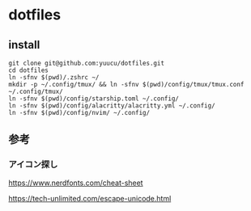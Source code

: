 # dotfiles

## install

```
git clone git@github.com:yuucu/dotfiles.git
cd dotfiles
ln -sfnv $(pwd)/.zshrc ~/ 
mkdir -p ~/.config/tmux/ && ln -sfnv $(pwd)/config/tmux/tmux.conf ~/.config/tmux/
ln -sfnv $(pwd)/config/starship.toml ~/.config/ 
ln -sfnv $(pwd)/config/alacritty/alacritty.yml ~/.config/
ln -sfnv $(pwd)/config/nvim/ ~/.config/ 
```

## 参考

### アイコン探し
https://www.nerdfonts.com/cheat-sheet

https://tech-unlimited.com/escape-unicode.html
